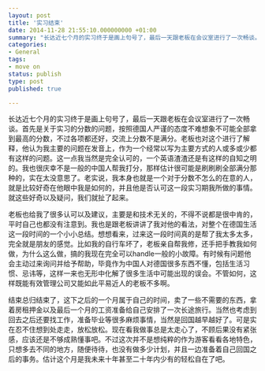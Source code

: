 ```yaml
---
layout: post
title: '实习结束'
date: 2014-11-28 21:55:10.000000000 +01:00
summary: "长达近七个月的实习终于是画上句号了，最后一天跟老板在会议室进行了一次畅谈。首先是关于实习的分数的问题，按照德国人严谨的态度不难想象不可能全部拿到最高的分数，不过各项都还好，交流上分数不是满分。"
categories:
- General
tags:
- move on
status: publish
type: post
published: true

---
```


长达近七个月的实习终于是画上句号了，最后一天跟老板在会议室进行了一次畅谈。首先是关于实习的分数的问题，按照德国人严谨的态度不难想象不可能全部拿到最高的分数，不过各项都还好，交流上分数不是满分。老板也对这个进行了解释，他认为我主要的问题在发音上，作为一个经常以写为主要方式的人或多或少都有这样的问题。这一点我当然是完全认可的，一个英语渣渣还是有这样的自知之明的。我也很庆幸不是一般的中国人帮我打分，那样估计很可能是刷刷刷全部满分那种的，实在太没意思了。老实说，我本身也就是一个对于分数不怎么的在意的人，就是比较好奇在他眼中我是如何的，并且他是否认可这一段实习期我所做的事情。就这些好奇以及疑问，我们就扯了起来。

老板也给我了很多认可以及建议，主要是和技术无关的，不得不说都是很中肯的，平时自己也都没有注意到。我也是跟老板讲讲了我对他的看法，对整个在德国生活这一段时间的一个小小总结。想想看来，过来这一段时间真的是帮了我太多太多，完全就是朋友的感觉。比如我的自行车坏了，老板亲自帮我修，还手把手教我如何做，为什么这么做，搞的我现在完全可以handle一般的小故障。有时候有问题他会主动过来询问并给予帮助，毕竟作为中国人对德国很多东西不懂，包括生活习惯、忌讳等，这样一来也无形中化解了很多生活中可能出现的误会。不管如何，这样既能有效管理公司又能如此平易近人的老板不多啊。

结束总归结束了，这下之后的一个月属于自己的时间，卖了一些不需要的东西，拿着房租押金以及最后一个月的工资准备给自己安排了一次长途旅行。当然也考虑到回去之后还要找工作，准备毕业等很多麻烦事情，当然是回国越早越好了。可是实在忍不住想到处走走，放松放松。现在看我做事总是太走心了，不顾后果没有紧张感，应该还是不够成熟懂事吧。不过这次并不是想纯粹的作为游客看看各地特色，只想多去不同的地方，随便待待，也没有做多少计划，并且一边准备着自己回国之后的事务。估计这个月是我未来十年甚至二十年内少有的轻松自在了吧。